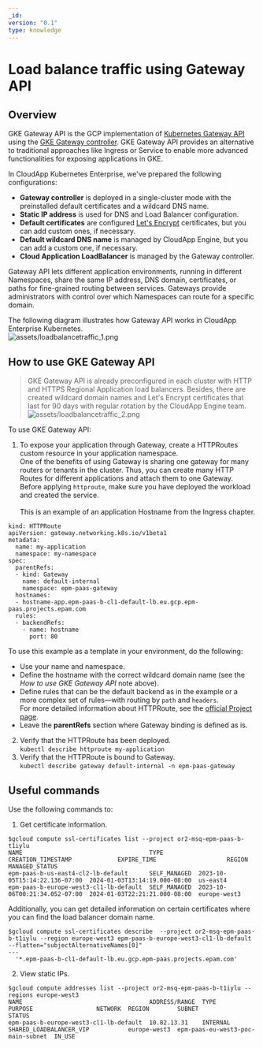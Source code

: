 ```yaml
---
_id: 
version: "0.1"
type: knowledge
---
```

# Load balance traffic using Gateway API

## Overview
GKE Gateway API is the GCP implementation of [Kubernetes Gateway API](https://gateway-api.sigs.k8s.io/) using the [GKE Gateway controller](https://cloud.google.com/kubernetes-engine/docs/concepts/gateway-api#gateway_controller). GKE Gateway API provides an alternative to traditional approaches like Ingress or Service to enable more advanced functionalities for exposing applications in GKE.

In CloudApp Kubernetes Enterprise, we've prepared the following configurations:<br>
- **Gateway controller** is deployed in a single-cluster mode with the preinstalled default certificates and a wildcard DNS name.<br>
- **Static IP address** is used for DNS and Load Balancer configuration.<br>
- **Default certificates** are configured [Let's Encrypt](https://letsencrypt.org/) certificates, but you can add custom ones, if necessary.<br>
- **Default wildcard DNS name** is managed by CloudApp Engine, but you can add a custom one, if necessary.<br>
- **Cloud Application LoadBalancer** is managed by the Gateway controller.

Gateway API lets different application environments, running in different Namespaces, share the same IP address, DNS domain, certificates, or paths for fine-grained routing between services. Gateways provide administrators with control over which Namespaces can route for a specific domain.

The following diagram illustrates how Gateway API works in CloudApp Enterprise Kubernetes.<br>
![assets/loadbalancetraffic_1.png](assets/loadbalancetraffic_1.png)

## How to use GKE Gateway API
> GKE Gateway API is already preconfigured in each cluster with HTTP and HTTPS Regional Application load balancers. Besides, there are created wildcard domain names and Let's Encrypt certificates that last for 90 days with regular rotation by the CloudApp Engine team.<br>
![assets/loadbalancetraffic_2.png](assets/loadbalancetraffic_2.png)

To use GKE Gateway API:<br>
1. To expose your application through Gateway, create a HTTPRoutes custom resource in your application namespace.<br>
One of the benefits of using Gateway is sharing one gateway for many routers or tenants in the cluster. Thus, you can create many HTTP Routes for different applications and attach them to one Gateway. Before applying `httproute`, make sure you have deployed the workload and created the service.<br><br>
This is an example of an application Hostname from the Ingress chapter.<br>

```
kind: HTTPRoute
apiVersion: gateway.networking.k8s.io/v1beta1
metadata:
  name: my-application
  namespace: my-namespace
spec:
  parentRefs:
  - kind: Gateway
    name: default-internal
    namespace: epm-paas-gateway
  hostnames:
  - hostname-app.epm-paas-b-cl1-default-lb.eu.gcp.epm-paas.projects.epam.com
  rules:
  - backendRefs:
    - name: hostname
      port: 80
```

To use this example as a template in your environment, do the following:<br>
- Use your name and namespace.<br>
- Define the hostname with the correct wildcard domain name (see the *How to use GKE Gateway API* note above).<br>
- Define rules that can be the default backend as in the example or a more complex set of rules—with routing by `path` and `headers`.<br>For more detailed information about HTTPRoute, see the [official Project page](https://gateway-api.sigs.k8s.io/api-types/httproute).<br>
- Leave the **parentRefs** section where Gateway binding is defined as is.

2. Verify that the HTTPRoute has been deployed.<br>
`kubectl describe httproute my-application`
3. Verify that the HTTPRoute is bound to Gateway.<br>
`kubectl describe gateway default-internal -n epm-paas-gateway`

## Useful commands
Use the following commands to:<br>
1. Get certificate information.<br>

```
$gcloud compute ssl-certificates list --project or2-msq-epm-paas-b-t1iylu
NAME                                    TYPE          CREATION_TIMESTAMP             EXPIRE_TIME                    REGION        MANAGED_STATUS
epm-paas-b-us-east4-cl2-lb-default      SELF_MANAGED  2023-10-05T15:14:22.136-07:00  2024-01-03T13:14:19.000-08:00  us-east4
epm-paas-b-europe-west3-cl1-lb-default  SELF_MANAGED  2023-10-06T00:21:34.052-07:00  2024-01-03T22:21:21.000-08:00  europe-west3
```

Additionally, you can get detailed information on certain certificates where you can find the load balancer domain name.<br>

```
$gcloud compute ssl-certificates describe  --project or2-msq-epm-paas-b-t1iylu --region europe-west3 epm-paas-b-europe-west3-cl1-lb-default --flatten="subjectAlternativeNames[0]"
---
  '*.epm-paas-b-cl1-default-lb.eu.gcp.epm-paas.projects.epam.com'
```

2. View static IPs.<br>

```
$gcloud compute addresses list --project or2-msq-epm-paas-b-t1iylu --regions europe-west3
NAME                                    ADDRESS/RANGE  TYPE      PURPOSE                  NETWORK  REGION        SUBNET                             STATUS
epm-paas-b-europe-west3-cl1-lb-default  10.82.13.31    INTERNAL  SHARED_LOADBALANCER_VIP           europe-west3  epm-paas-eu-west3-poc-main-subnet  IN_USE
```



